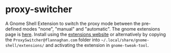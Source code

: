 proxy-switcher
==============

A Gnome Shell Extension to switch the proxy mode between the pre-defined modes "none", "manual" and "automatic". The gnome extensions page is [here](https://extensions.gnome.org/extension/771/proxy-switcher/). Install using the [extensions website](https://extensions.gnome.org/extension/771/proxy-switcher/) or alternatively by copying the `ProxySwitcher@flannaghan.com` folder into `~/.local/share/gnome-shell/extensions/` and activating the extension in `gnome-tweak-tool`.
